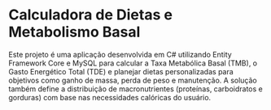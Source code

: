 # Calculadora de Dietas e Metabolismo Basal

Este projeto é uma aplicação desenvolvida em C# utilizando Entity Framework Core e MySQL para calcular a Taxa Metabólica Basal (TMB), o Gasto Energético Total (TDE) e planejar dietas personalizadas para objetivos como ganho de massa, perda de peso e manutenção. A solução também define a distribuição de macronutrientes (proteínas, carboidratos e gorduras) com base nas necessidades calóricas do usuário.
 

